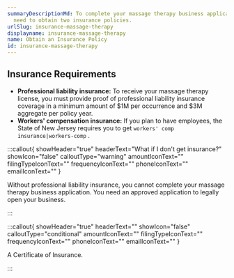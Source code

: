 ```yaml
---
summaryDescriptionMd: To complete your massage therapy business application, you
  need to obtain two insurance policies.
urlSlug: insurance-massage-therapy
displayname: insurance-massage-therapy
name: Obtain an Insurance Policy
id: insurance-massage-therapy
---
```

## Insurance Requirements

* **Professional liability insurance:** To receive your massage therapy license, you must provide proof of professional liability insurance coverage in a minimum amount of $1M per occurrence and $3M aggregate per policy year.
* **Workers' compensation insurance:** If you plan to have employees, the State of New Jersey requires you to get `workers' comp insurance|workers-comp` .

:::callout{ showHeader="true" headerText="What if I don't get insurance?" showIcon="false" calloutType="warning" amountIconText="" filingTypeIconText="" frequencyIconText="" phoneIconText="" emailIconText="" }

Without professional liability insurance, you cannot complete your massage therapy business application. You need an approved application to legally open your business.

:::

:::callout{ showHeader="true" headerText="" showIcon="false" calloutType="conditional" amountIconText="" filingTypeIconText="" frequencyIconText="" phoneIconText="" emailIconText="" }

A Certificate of Insurance.

:::